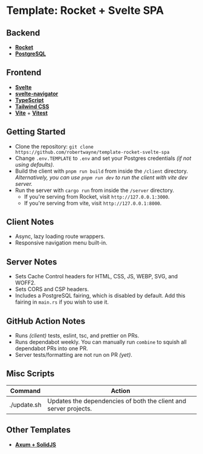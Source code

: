 # Template: Rocket + Svelte SPA

## Backend

- __[Rocket](https://rocket.rs)__
- __[PostgreSQL](https://www.postgresql.org)__

## Frontend

- __[Svelte](https://svelte.dev)__
- __[svelte-navigator](https://github.com/mefechoel/svelte-navigator)__
- __[TypeScript](https://www.typescriptlang.org)__
- __[Tailwind CSS](https://tailwindcss.com)__
- __[Vite](https://vitejs.dev/)__ + __[Vitest](https://vitest.dev/)__

## Getting Started

- Clone the repository: `git clone
  https://github.com/robertwayne/template-rocket-svelte-spa`
- Change `.env.TEMPLATE` to `.env` and set your Postgres credentials _(if not
  using defaults)_.
- Build the client with `pnpm run build` from inside the `/client` directory.
   _Alternatively, you can use `pnpm run dev` to run the client with vite dev
   server._
- Run the server with `cargo run` from inside the `/server` directory.
  - If you're serving from Rocket, visit `http://127.0.0.1:3000`.
  - If you're serving from vite, visit `http://127.0.0.1:8000`.

## Client Notes

- Async, lazy loading route wrappers.
- Responsive navigation menu built-in.

## Server Notes

- Sets Cache Control headers for HTML, CSS, JS, WEBP, SVG, and WOFF2.
- Sets CORS and CSP headers.
- Includes a PostgreSQL fairing, which is disabled by default. Add this fairing
  in `main.rs` if you wish to use it.

## GitHub Action Notes

- Runs _(client)_ tests, eslint, tsc, and prettier on PRs.
- Runs dependabot weekly. You can manually run `combine` to squish all
  dependabot PRs into one PR.
- Server tests/formatting are not run on PR _(yet)_.

## Misc Scripts

| Command | Action |
|---------|--------|
| ./update.sh | Updates the dependencies of both the client and server projects. |

## Other Templates

- __[Axum + SolidJS](https://github.com/robertwayne/template-axum-solidjs-spa)__
